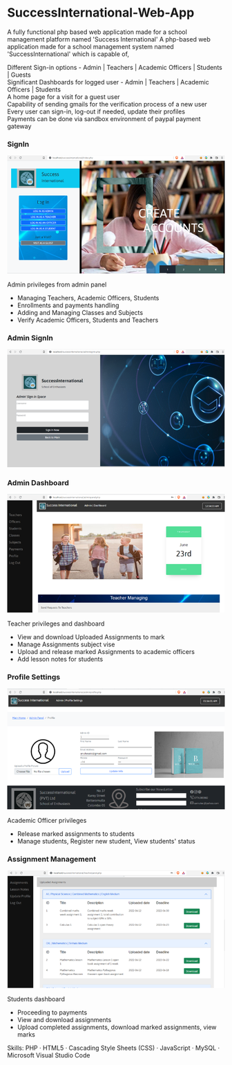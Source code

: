 # SuccessInternational-Web-App
A fully functional php based web application made for a school management platform named 'Success International'
A php-based web application made for a school management system named 'SuccessInternational' which is capable of,

Different Sign-in options - Admin | Teachers | Academic Officers | Students | Guests <br/>
Significant Dashboards for logged user - Admin | Teachers | Academic Officers | Students <br/>
A home page for a visit for a guest user <br/>
Capability of sending gmails for the verification process of a new user <br/>
Every user can sign-in, log-out if needed, update their profiles <br/>
Payments can be done via sandbox environment of paypal payment gateway

### SignIn 
![signin](https://github.com/SamudraUduwaka/SuccessInternational-Web-App/blob/2af5434fb4c06c9817777f9a5473e53a214972cd/Images/Screenshot%202024-06-01%20163543.png)

Admin privileges from admin panel 
 - Managing Teachers, Academic Officers, Students
 - Enrollments and payments handling 
 - Adding and Managing Classes and Subjects
 - Verify Academic Officers, Students and Teachers

### Admin SignIn
![signin](https://github.com/SamudraUduwaka/SuccessInternational-Web-App/blob/2af5434fb4c06c9817777f9a5473e53a214972cd/Images/Screenshot%202024-06-01%20163557.png)

### Admin Dashboard
![dashboard](https://github.com/SamudraUduwaka/SuccessInternational-Web-App/blob/2af5434fb4c06c9817777f9a5473e53a214972cd/Images/Screenshot%202024-06-01%20163614.png)

Teacher privileges and dashboard 
 - View and download Uploaded Assignments to mark
 - Manage Assignments subject vise
 - Upload and release marked Assignments to academic officers
 - Add lesson notes for students

### Profile Settings
![profile](https://github.com/SamudraUduwaka/SuccessInternational-Web-App/blob/2af5434fb4c06c9817777f9a5473e53a214972cd/Images/Screenshot%202024-06-01%20163651.png)

Academic Officer privileges 
 - Release marked assignments to students
 - Manage students, Register new student, View students' status

### Assignment Management
![mang](https://github.com/SamudraUduwaka/SuccessInternational-Web-App/blob/2af5434fb4c06c9817777f9a5473e53a214972cd/Images/Screenshot%202024-06-01%20163714.png)

Students dashboard 
 - Proceeding to payments
 - View and download assignments
 - Upload completed assignments, download marked assignments, view marks


Skills: PHP · HTML5 · Cascading Style Sheets (CSS) · JavaScript · MySQL · Microsoft Visual Studio Code
